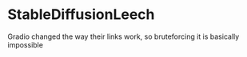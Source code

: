 # StableDiffusionLeech
Gradio changed the way their links work, so bruteforcing it is basically impossible

